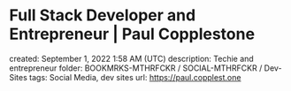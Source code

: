 # Full Stack Developer and Entrepreneur | Paul Copplestone

created: September 1, 2022 1:58 AM (UTC)
description: Techie and entrepreneur
folder: BOOKMRKS-MTHRFCKR / SOCIAL-MTHRFCKR / Dev-Sites
tags: Social Media, dev sites
url: https://paul.copplest.one